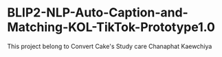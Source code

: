 # BLIP2-NLP-Auto-Caption-and-Matching-KOL-TikTok-Prototype1.0
This project belong to Convert Cake's Study care 
Chanaphat Kaewchiya 
